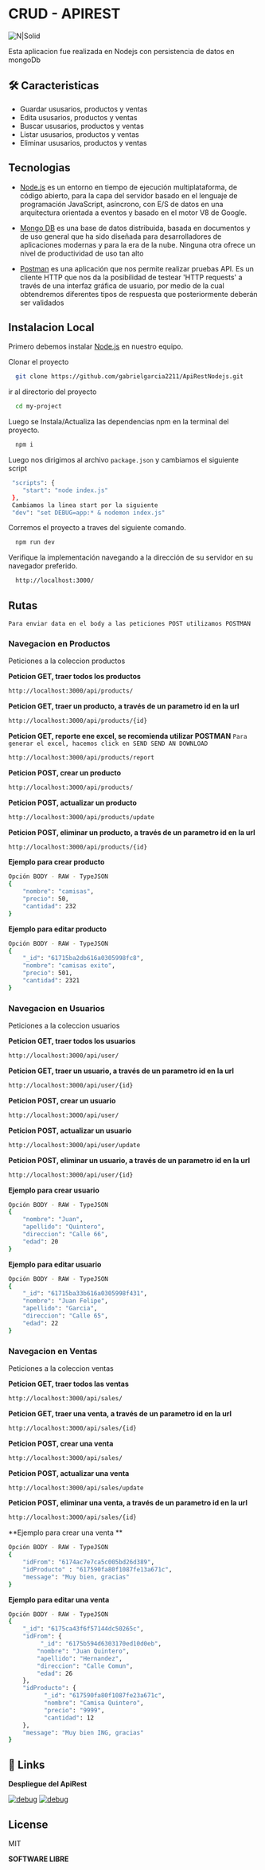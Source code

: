 # CRUD - APIREST

![N|Solid](https://miro.medium.com/max/600/1*ay9nx1XdZ3AOzx5Ev8xJEg.png)

Esta aplicacion fue realizada en Nodejs con persistencia de datos en mongoDb

## 🛠 Caracteristicas

- Guardar ususarios, productos y ventas
- Edita ususarios, productos y ventas
- Buscar ususarios, productos y ventas
- Listar ususarios, productos y ventas
- Eliminar ususarios, productos y ventas

## Tecnologias

* [Node.js](https://nodejs.org/) es un entorno en tiempo de ejecución multiplataforma, de código abierto, para la capa del servidor basado en el lenguaje de programación JavaScript, asíncrono, con E/S de datos en una arquitectura orientada a eventos y basado en el motor V8 de Google.

* [Mongo DB](https://www.mongodb.com/es) es una base de datos distribuida, basada en documentos y de uso general que ha sido diseñada para desarrolladores de aplicaciones modernas y para la era de la nube. Ninguna otra ofrece un nivel de productividad de uso tan alto

* [Postman](https://www.postman.com/downloads/) es una aplicación que nos permite realizar pruebas API. Es un cliente HTTP que nos da la posibilidad de testear 'HTTP requests' a través de una interfaz gráfica de usuario, por medio de la cual obtendremos diferentes tipos de respuesta que posteriormente deberán ser validados

## Instalacion Local
Primero  debemos instalar  [Node.js](https://nodejs.org/) en nuestro equipo.

Clonar el proyecto

```bash
  git clone https://github.com/gabrielgarcia2211/ApiRestNodejs.git
```

ir al directorio del proyecto

```bash
  cd my-project
```

Luego se Instala/Actualiza las dependencias npm en la terminal del proyecto.

```sh
  npm i
```
Luego nos dirigimos al archivo  `package.json`
y cambiamos el siguiente script 

```sh
 "scripts": {
    "start": "node index.js"
 },
 Cambiamos la linea start por la siguiente
 "dev": "set DEBUG=app:* & nodemon index.js"
```

Corremos el proyecto a traves del siguiente comando.

```sh
  npm run dev
```
Verifique la implementación navegando a la dirección de su servidor en
su navegador preferido.

```sh
  http://localhost:3000/
```
## Rutas
`Para enviar data en el body a las peticiones POST utilizamos POSTMAN`
### Navegacion en Productos

Peticiones a la coleccion productos

**Peticion GET, traer todos los productos**
```sh
http://localhost:3000/api/products/
```
**Peticion GET, traer un producto, a través de un parametro id en la url**
```sh
http://localhost:3000/api/products/{id}
```
**Peticion GET, reporte ene excel, se recomienda utilizar POSTMAN**
`Para generar el excel, hacemos click en SEND SEND AN DOWNLOAD`
```sh
http://localhost:3000/api/products/report
```
**Peticion POST, crear un producto**
```sh
http://localhost:3000/api/products/
```
**Peticion POST, actualizar un producto**
```sh
http://localhost:3000/api/products/update
```
**Peticion POST, eliminar un producto, a través de un parametro id en la url**
```sh
http://localhost:3000/api/products/{id}
```

**Ejemplo para crear producto**
```sh
Opción BODY - RAW - TypeJSON
{
    "nombre": "camisas",
    "precio": 50,
    "cantidad": 232
}
```
**Ejemplo para editar producto**
```sh
Opción BODY - RAW - TypeJSON
{
    "_id": "61715ba2db616a0305998fc8",
    "nombre": "camisas exito",
    "precio": 501,
    "cantidad": 2321
}
```

### Navegacion en Usuarios

Peticiones a la coleccion usuarios

**Peticion GET, traer todos los usuarios**
```sh
http://localhost:3000/api/user/
```
**Peticion GET, traer un usuario, a través de un parametro id en la url**
```sh
http://localhost:3000/api/user/{id}
```
**Peticion POST, crear un usuario**
```sh
http://localhost:3000/api/user/
```
**Peticion POST, actualizar un usuario**
```sh
http://localhost:3000/api/user/update
```
**Peticion POST, eliminar un usuario, a través de un parametro id en la url**
```sh
http://localhost:3000/api/user/{id}
```

**Ejemplo para crear usuario**
```sh
Opción BODY - RAW - TypeJSON
{
    "nombre": "Juan",
    "apellido": "Quintero",
    "direccion": "Calle 66",
    "edad": 20
}
```
**Ejemplo para editar usuario**
```sh
Opción BODY - RAW - TypeJSON
{
    "_id": "61715ba33b616a0305998f431",
    "nombre": "Juan Felipe",
    "apellido": "Garcia",
    "direccion": "Calle 65",
    "edad": 22
}
```

### Navegacion en Ventas

Peticiones a la coleccion ventas

**Peticion GET, traer todos las ventas**
```sh
http://localhost:3000/api/sales/
```
**Peticion GET, traer una venta, a través de un parametro id en la url**
```sh
http://localhost:3000/api/sales/{id}
```
**Peticion POST, crear una venta**
```sh
http://localhost:3000/api/sales/
```
**Peticion POST, actualizar una venta**
```sh
http://localhost:3000/api/sales/update
```
**Peticion POST, eliminar una venta, a través de un parametro id en la url**
```sh
http://localhost:3000/api/sales/{id}
```

**Ejemplo para crear una venta **
```sh
Opción BODY - RAW - TypeJSON
{ 
    "idFrom": "6174ac7e7ca5c005bd26d389",
    "idProducto" : "617590fa80f1087fe13a671c",
    "message": "Muy bien, gracias" 
}

```
**Ejemplo para editar una venta**
```sh
Opción BODY - RAW - TypeJSON
{   
    "_id": "6175ca43f6f57144dc50265c",
    "idFrom": {
         "_id": "6175b594d6303170ed10d0eb",
        "nombre": "Juan Quintero",
        "apellido": "Hernandez",
        "direccion": "Calle Comun",
        "edad": 26
    }, 
    "idProducto": {
          "_id": "617590fa80f1087fe23a671c",
          "nombre": "Camisa Quintero",
          "precio": "9999",
          "cantidad": 12
    },
    "message": "Muy bien ING, gracias" 
}
```

## 🔗 Links
**Despliegue del ApiRest**

[![debug](https://img.icons8.com/color/0/heroku.png)](https://apirest-nod.herokuapp.com/)  [![debug](https://img.icons8.com/color/48/000000/amazon-web-services.png)](http://18.235.152.56:3000/)


## License

MIT

**SOFTWARE LIBRE**
